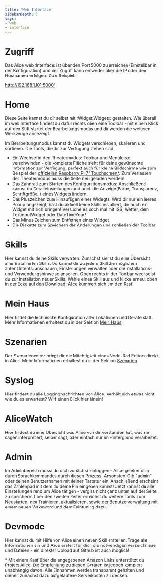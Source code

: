 ```yaml
---
title: 'Web Interface'
sidebarDepth: 3
tags:
- web
- interface
---
```


# Zugriff

Das Alice web :Interface: ist über den Port 5000 zu erreichen (Einstellbar in der Konfiguration) und der Zugriff kann entweder über die IP oder den Hostnamen erfolgen. Zum Beispiel:

http://192.168.1.101:5000/

# Home
Diese Seite kannst du dir selbst mit :Widget:Widgets: gestalten. Wie überall im web Interface findest du dafür rechts oben eine Toolbar - mit einem Klick auf den Stift startet der Bearbeitungsmodus und dir werden die weiteren Werkzeuge angezeigt.

Im Bearbeitungsmodus kannst du Widgets verschieben, skalieren und sortieren.
Die Tools, die dir zur Verfügung stehen sind:
- Ein Wechsel in den Theatermodus: Toolbar und Menüleiste verschwinden - die komplette Fläche steht für deine gewünschte Information zur Verfügung, perfekt auch für kleine Bildschirme wie zum Beispiel den [offiziellen Raspberry Pi 7" Touchscreen*](https://amzn.to/384eNo5). Zum Verlassen des Theatermodus muss die Seite neu geladen werden!
- Das Zahnrad zum Starten des Konfigurationsmodus: Anschließend kannst du Detaileinstellungen und auch die Anzeige(Farbe, Transparenz, Schriftgröße..) eines Widgets ändern.
- Das Pluszeichen zum Hinzufügen eines Widegts: Wird dir nur ein leeres Popup angezeigt, hast du aktuell keine Skills installiert, die auch ein Widget mit sich bringen! Versuche es doch mal mit ISS, Wetter, dem TextinputWidget oder DateTimeYear!
- Das Minus Zeichen zum Entfernen eines Widget.
- Die Diskette zum Speichern der Änderungen und schließen der Toolbar

# Skills
Hier kannst du deine Skills verwalten. Zunächst siehst du eine Übersicht aller installierten Skills. Du kannst dir zu jedem Skill die möglichen :Intent:Intents: anschauen, Einstellungen verwalten oder die Installations- und Verwendungshinweise ansehen.
Oben rechts in der Toolbar wechselst du zur Installation neuer Skills. Wähle einen Skill aus und klicke erneut oben in der Ecke auf den Download! Alice kümmert sich um den Rest!

# Mein Haus
Hier findet die technische Konfiguration aller Lokationen und Geräte statt. Mehr Informationen erhaltest du in der Sektion [Mein Haus](../myHome.md)

# Szenarien
Der Szenarieneditor bringt dir die Mächtigkeit eines Node-Red Editors direkt in Alice. Mehr Informationen erhaltest du in der Sektion [Szenarien](../scenarios.md)

# Syslog
Hier findest du alle Loggingnachrichten von Alice. Verhält sich etwas nicht wie du es erwartest? Wirf einen Blick hier hinein!

# AliceWatch
Hier findest du eine Übersicht was Alice von dir verstanden hat, was sie sagen interpretiert, selber sagt, oder einfach nur im Hintergrund verarbeitet.

# Admin
Im Adminbereich musst du dich zunächst einloggen - Alice geleitet dich durch Sprachkommandos durch diesen Prozess. Ansonsten: Gib "admin" oder deinen Benutzernamen mit deiner Tastatur ein. Anschließend erscheint das Zahlenpad mit dem du deine Pin eingeben kannst!
Jetzt kannst du alle Einstellungen rund um Alice tätigen - vergiss nicht ganz unten auf der Seite zu speichern!
Über den zweiten Reiter erreichst du weitere Tools zum Neustarten, neu Trainieren, aktualisieren, sowie der Benutzerverwaltung mit einem neuen Wakeword und dem Feintuning dazu.

# Devmode
Hier kannst du mit Hilfe von Alice einen neuen Skill erstellen. Trage alle Informationen ein und Alice erstellt für dich die notwendigen Verzeichnisse und Dateien - ein direkter Upload auf Github ist auch möglich!

<link rel="stylesheet" href="/css/disclaimer.css">
<div class="amazonDisclaimer">* Mit einem Kauf über die angegebenen Amazon Links unterstützt du Project Alice. Die Empfehlung zu diesen Geräten ist jedoch komplett unabhängig davon. Alle Einnahmen werden transparent gehalten und dienen zunächst dazu aufgelaufene Serverkosten zu decken.</div>
